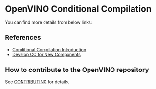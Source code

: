 # OpenVINO Conditional Compilation

You can find more details from below links:
## References

* [Conditional Compilation Introduction](../../../docs/dev/conditional_compilation.md)
* [Develop CC for New Components](./docs/develop_cc_for_new_component.md)

## How to contribute to the OpenVINO repository

See [CONTRIBUTING](../../../CONTRIBUTING.md) for details.
